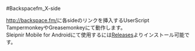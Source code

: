#Backspacefm_X-side<http://backspace.fm/>に各sideのリンクを挿入するUserScript  TampermonkeyやGreasemonkeyにて動作します。  Sleipnir Mobile for Androidにて使用するには[Releases](https://github.com/asymme/Backspacefm_X-side/releases)よりインストール可能です。